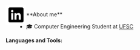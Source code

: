 
<br />
<a href='https://www.linkedin.com/in/lucca-machado-da-silva-5072a3194/'><img align='left' alt="linkedin" src="https://raw.githubusercontent.com/LuccaMS/LuccaMS/main/img/LinkedIn.svg" height='54px'/></a>

<br />
**About me**

- 🎓 Computer Engineering Student at [UFSC](https://en.ufsc.br)

**Languages and Tools:**  

<br />